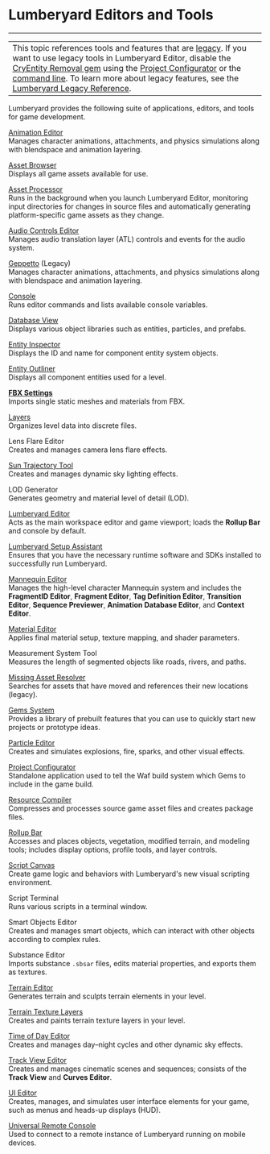 # Lumberyard Editors and Tools<a name="lumberyard-tools"></a>


****  

|  | 
| --- |
| This topic references tools and features that are [legacy](https://docs.aws.amazon.com/lumberyard/latest/userguide/ly-glos-chap.html#legacy)\. If you want to use legacy tools in Lumberyard Editor, disable the [CryEntity Removal gem](https://docs.aws.amazon.com/lumberyard/latest/userguide/gems-system-cryentity-removal-gem.html) using the [Project Configurator](https://docs.aws.amazon.com/lumberyard/latest/userguide/configurator-intro.html) or the [command line](https://docs.aws.amazon.com/lumberyard/latest/userguide/lmbr-exe.html)\. To learn more about legacy features, see the [Lumberyard Legacy Reference](https://d3bqhfbip4ze4a.cloudfront.net/lumberyard-legacy.pdf)\. | 

Lumberyard provides the following suite of applications, editors, and tools for game development\.

[Animation Editor](char-intro.md)  
Manages character animations, attachments, and physics simulations along with blendspace and animation layering\.

[Asset Browser](asset-browser-intro.md)  
Displays all game assets available for use\.

[Asset Processor](asset-pipeline-processor.md)  
Runs in the background when you launch Lumberyard Editor, monitoring input directories for changes in source files and automatically generating platform\-specific game assets as they change\.

[Audio Controls Editor](audio-atl-editor.md)  
Manages audio translation layer \(ATL\) controls and events for the audio system\.

[Geppetto](https://docs.aws.amazon.com/lumberyard/latest/legacyreference/char-editor.html) \(Legacy\)  
Manages character animations, attachments, and physics simulations along with blendspace and animation layering\.

[Console](console-intro.md)  
Runs editor commands and lists available console variables\.

[Database View](level-database-view.md)  
Displays various object libraries such as entities, particles, and prefabs\.

[Entity Inspector](component-entity-inspector.md)  
Displays the ID and name for component entity system objects\.

[Entity Outliner](component-entity-outliner.md)  
Displays all component entities used for a level\.

[**FBX Settings**](char-fbx-importer.md)  
Imports single static meshes and materials from FBX\.

[Layers](component-entity-outliner-layers.md)  
Organizes level data into discrete files\.

Lens Flare Editor  
Creates and manages camera lens flare effects\.

[Sun Trajectory Tool](sky-intro.md)  
Creates and manages dynamic sky lighting effects\.

LOD Generator  
Generates geometry and material level of detail \(LOD\)\.

[Lumberyard Editor](lumberyard-editor-intro.md)  
Acts as the main workspace editor and game viewport; loads the **Rollup Bar** and console by default\.

[Lumberyard Setup Assistant](lumberyard-launcher-intro.md)  
Ensures that you have the necessary runtime software and SDKs installed to successfully run Lumberyard\.

[Mannequin Editor](https://docs.aws.amazon.com/lumberyard/latest/legacyreference/mannequin-editor.html)  
Manages the high\-level character Mannequin system and includes the **FragmentID Editor**, **Fragment Editor**, **Tag Definition Editor**, **Transition Editor**, **Sequence Previewer**, **Animation Database Editor**, and **Context Editor**\.

[Material Editor](mat-intro.md)  
Applies final material setup, texture mapping, and shader parameters\.

Measurement System Tool  
Measures the length of segmented objects like roads, rivers, and paths\.

[Missing Asset Resolver](https://docs.aws.amazon.com/lumberyard/latest/legacyreference/missing-asset-resolver.html)  
Searches for assets that have moved and references their new locations \(legacy\)\.

[Gems System](gems-system-gems.md)  
Provides a library of prebuilt features that you can use to quickly start new projects or prototype ideas\.

[Particle Editor](particle-editor.md)  
Creates and simulates explosions, fire, sparks, and other visual effects\.

[Project Configurator](configurator-intro.md)  
Standalone application used to tell the Waf build system which Gems to include in the game build\.

[Resource Compiler](asset-pipeline-processor.md)  
Compresses and processes source game asset files and creates package files\.

[Rollup Bar](lumberyard-editor-rollup-bar.md)  
Accesses and places objects, vegetation, modified terrain, and modeling tools; includes display options, profile tools, and layer controls\.

[Script Canvas](script-canvas-intro.md)  
Create game logic and behaviors with Lumberyard's new visual scripting environment\.

Script Terminal  
Runs various scripts in a terminal window\.

Smart Objects Editor  
Creates and manages smart objects, which can interact with other objects according to complex rules\.

Substance Editor  
Imports substance `.sbsar` files, edits material properties, and exports them as textures\.

[Terrain Editor](terrain-intro.md)  
Generates terrain and sculpts terrain elements in your level\.

[Terrain Texture Layers](terrain-texture-layers-intro.md)  
Creates and paints terrain texture layers in your level\.

[Time of Day Editor](sky-intro.md)  
Creates and manages day–night cycles and other dynamic sky effects\.

[Track View Editor](cinematics-track-view-editor.md)  
Creates and manages cinematic scenes and sequences; consists of the **Track View** and **Curves Editor**\.

[UI Editor](ui-editor-intro.md)  
Creates, manages, and simulates user interface elements for your game, such as menus and heads\-up displays \(HUD\)\.

[Universal Remote Console](lumberyard-remote-console.md)  
Used to connect to a remote instance of Lumberyard running on mobile devices\.